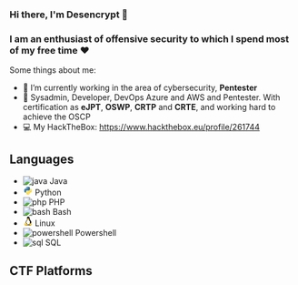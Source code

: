 ### Hi there, I'm Desencrypt 👋
### I am an enthusiast of offensive security to which I spend most of my free time ❤️



Some things about me:

- 🔭 I’m currently working in the area of cybersecurity, **Pentester**
- 📓 Sysadmin, Developer, DevOps Azure and AWS and Pentester. With certification as **eJPT**, **OSWP**, **CRTP** and **CRTE**, and working hard to achieve the OSCP
- 💻 My HackTheBox: https://www.hackthebox.eu/profile/261744



## Languages

- <img src="https://i.pinimg.com/736x/79/5e/bb/795ebb5f4a470cd7242136237f61fc53.jpg" alt="java" width="20" height="20"/> Java
- <img src="https://raw.githubusercontent.com/devicons/devicon/master/icons/python/python-original.svg" alt="python" width="17" height="17"/> Python
- <img src="http://pngimg.com/uploads/php/php_PNG12.png" alt="php" width="17" height="17"/> PHP
- <img src="https://www.vectorlogo.zone/logos/gnu_bash/gnu_bash-icon.svg" alt="bash" width="17" height="17"/> Bash
- <img src="https://raw.githubusercontent.com/devicons/devicon/master/icons/linux/linux-original.svg" alt="linux" width="17" height="17"/> Linux
- <img src="https://static.wikia.nocookie.net/logopedia/images/2/24/Windows_PS_2015.png/revision/latest?cb=20210821235048&path-prefix=es" alt="powershell" width="17" height="17"/> Powershell
- <img src="https://blog.desafiolatam.com/wp-content/uploads/2018/05/sql-logo.png" alt="sql" width="17" height="17"/> SQL

## CTF Platforms



<!-- <a href="https://app.hackthebox.eu/profile/" target="_blank"> <img src="https://i.imgur.com/FQ6YBpS.png" alt="htb" width="50" height="50"/> </a> -->
